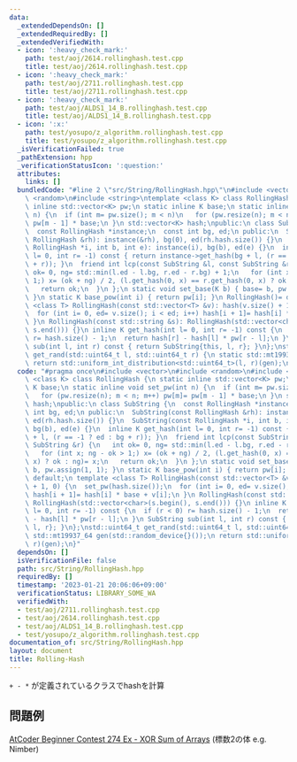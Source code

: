 ```yaml
---
data:
  _extendedDependsOn: []
  _extendedRequiredBy: []
  _extendedVerifiedWith:
  - icon: ':heavy_check_mark:'
    path: test/aoj/2614.rollinghash.test.cpp
    title: test/aoj/2614.rollinghash.test.cpp
  - icon: ':heavy_check_mark:'
    path: test/aoj/2711.rollinghash.test.cpp
    title: test/aoj/2711.rollinghash.test.cpp
  - icon: ':heavy_check_mark:'
    path: test/aoj/ALDS1_14_B.rollinghash.test.cpp
    title: test/aoj/ALDS1_14_B.rollinghash.test.cpp
  - icon: ':x:'
    path: test/yosupo/z_algorithm.rollinghash.test.cpp
    title: test/yosupo/z_algorithm.rollinghash.test.cpp
  _isVerificationFailed: true
  _pathExtension: hpp
  _verificationStatusIcon: ':question:'
  attributes:
    links: []
  bundledCode: "#line 2 \"src/String/RollingHash.hpp\"\n#include <vector>\n#include\
    \ <random>\n#include <string>\ntemplate <class K> class RollingHash {\n static\
    \ inline std::vector<K> pw;\n static inline K base;\n static inline void set_pw(int\
    \ n) {\n  if (int m= pw.size(); m < n)\n   for (pw.resize(n); m < n; m++) pw[m]=\
    \ pw[m - 1] * base;\n }\n std::vector<K> hash;\npublic:\n class SubString {\n\
    \  const RollingHash *instance;\n  const int bg, ed;\n public:\n  SubString(const\
    \ RollingHash &rh): instance(&rh), bg(0), ed(rh.hash.size()) {}\n  SubString(const\
    \ RollingHash *i, int b, int e): instance(i), bg(b), ed(e) {}\n  inline K get_hash(int\
    \ l= 0, int r= -1) const { return instance->get_hash(bg + l, (r == -1 ? ed : bg\
    \ + r)); }\n  friend int lcp(const SubString &l, const SubString &r) {\n   int\
    \ ok= 0, ng= std::min(l.ed - l.bg, r.ed - r.bg) + 1;\n   for (int x; ng - ok >\
    \ 1;) x= (ok + ng) / 2, (l.get_hash(0, x) == r.get_hash(0, x) ? ok : ng)= x;\n\
    \   return ok;\n  }\n };\n static void set_base(K b) { base= b, pw.assign(1, 1);\
    \ }\n static K base_pow(int i) { return pw[i]; }\n RollingHash()= default;\n template\
    \ <class T> RollingHash(const std::vector<T> &v): hash(v.size() + 1, 0) {\n  set_pw(hash.size());\n\
    \  for (int i= 0, ed= v.size(); i < ed; i++) hash[i + 1]= hash[i] * base + v[i];\n\
    \ }\n RollingHash(const std::string &s): RollingHash(std::vector<char>(s.begin(),\
    \ s.end())) {}\n inline K get_hash(int l= 0, int r= -1) const {\n  if (r < 0)\
    \ r= hash.size() - 1;\n  return hash[r] - hash[l] * pw[r - l];\n }\n SubString\
    \ sub(int l, int r) const { return SubString{this, l, r}; }\n};\nstd::uint64_t\
    \ get_rand(std::uint64_t l, std::uint64_t r) {\n static std::mt19937_64 gen(std::random_device{}());\n\
    \ return std::uniform_int_distribution<std::uint64_t>(l, r)(gen);\n}\n"
  code: "#pragma once\n#include <vector>\n#include <random>\n#include <string>\ntemplate\
    \ <class K> class RollingHash {\n static inline std::vector<K> pw;\n static inline\
    \ K base;\n static inline void set_pw(int n) {\n  if (int m= pw.size(); m < n)\n\
    \   for (pw.resize(n); m < n; m++) pw[m]= pw[m - 1] * base;\n }\n std::vector<K>\
    \ hash;\npublic:\n class SubString {\n  const RollingHash *instance;\n  const\
    \ int bg, ed;\n public:\n  SubString(const RollingHash &rh): instance(&rh), bg(0),\
    \ ed(rh.hash.size()) {}\n  SubString(const RollingHash *i, int b, int e): instance(i),\
    \ bg(b), ed(e) {}\n  inline K get_hash(int l= 0, int r= -1) const { return instance->get_hash(bg\
    \ + l, (r == -1 ? ed : bg + r)); }\n  friend int lcp(const SubString &l, const\
    \ SubString &r) {\n   int ok= 0, ng= std::min(l.ed - l.bg, r.ed - r.bg) + 1;\n\
    \   for (int x; ng - ok > 1;) x= (ok + ng) / 2, (l.get_hash(0, x) == r.get_hash(0,\
    \ x) ? ok : ng)= x;\n   return ok;\n  }\n };\n static void set_base(K b) { base=\
    \ b, pw.assign(1, 1); }\n static K base_pow(int i) { return pw[i]; }\n RollingHash()=\
    \ default;\n template <class T> RollingHash(const std::vector<T> &v): hash(v.size()\
    \ + 1, 0) {\n  set_pw(hash.size());\n  for (int i= 0, ed= v.size(); i < ed; i++)\
    \ hash[i + 1]= hash[i] * base + v[i];\n }\n RollingHash(const std::string &s):\
    \ RollingHash(std::vector<char>(s.begin(), s.end())) {}\n inline K get_hash(int\
    \ l= 0, int r= -1) const {\n  if (r < 0) r= hash.size() - 1;\n  return hash[r]\
    \ - hash[l] * pw[r - l];\n }\n SubString sub(int l, int r) const { return SubString{this,\
    \ l, r}; }\n};\nstd::uint64_t get_rand(std::uint64_t l, std::uint64_t r) {\n static\
    \ std::mt19937_64 gen(std::random_device{}());\n return std::uniform_int_distribution<std::uint64_t>(l,\
    \ r)(gen);\n}"
  dependsOn: []
  isVerificationFile: false
  path: src/String/RollingHash.hpp
  requiredBy: []
  timestamp: '2023-01-21 20:06:06+09:00'
  verificationStatus: LIBRARY_SOME_WA
  verifiedWith:
  - test/aoj/2711.rollinghash.test.cpp
  - test/aoj/2614.rollinghash.test.cpp
  - test/aoj/ALDS1_14_B.rollinghash.test.cpp
  - test/yosupo/z_algorithm.rollinghash.test.cpp
documentation_of: src/String/RollingHash.hpp
layout: document
title: Rolling-Hash
---
```

`+ - *` が定義されているクラスでhashを計算
## 問題例
[AtCoder Beginner Contest 274 Ex - XOR Sum of Arrays](https://atcoder.jp/contests/abc274/tasks/abc274_h) (標数2の体 e.g. Nimber)